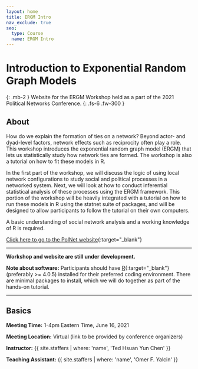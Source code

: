 ```yaml
---
layout: home
title: ERGM Intro
nav_exclude: true
seo:
  type: Course
  name: ERGM Intro
---
```


# Introduction to Exponential Random Graph Models
{: .mb-2 }
Website for the ERGM Workshop held as a part of the 2021 Political Networks Conference.
{: .fs-6 .fw-300 }

## About

How do we explain the formation of ties on a network? Beyond actor- and dyad-level factors, network effects such as reciprocity often play a role. This workshop introduces the exponential random graph model (ERGM) that lets us statistically study how network ties are formed. The workshop is also a tutorial on how to fit these models in R. 

In the first part of the workshop, we will discuss the logic of using local network configurations to study social and political processes in a networked system. Next, we will look at how to conduct inferential statistical analysis of these processes using the ERGM framework. This portion of the workshop will be heavily integrated with a tutorial on how to run these models in R using the statnet suite of packages, and will be designed to allow participants to follow the tutorial on their own computers. 

A basic understanding of social network analysis and a working knowledge of R is required. 

[Click here to go to the PolNet website](https://conference.polinetworks.org/political-networks-conference){:target="_blank"}

---

**Workshop and website are still under development.**

**Note about software:** Participants should have [R](https://www.r-project.org/){:target="_blank"} (preferably >= 4.0.5) installed for their preferred coding environment. There are minimal packages to install, which we will do together as part of the hands-on tutorial.

---

## Basics

**Meeting Time:** 1-4pm Eastern Time, June 16, 2021

**Meeting Location:** Virtual (link to be provided by conference organizers)

**Instructor:**
{{ site.staffers | where: 'name', 'Ted Hsuan Yun Chen' }}

**Teaching Assistant:**
{{ site.staffers | where: 'name', 'Omer F. Yalcin' }}
